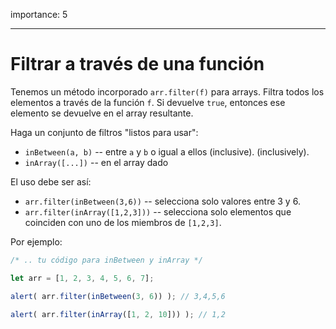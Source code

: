 importance: 5

---

# Filtrar a través de una función

Tenemos un método incorporado `arr.filter(f)` para arrays. Filtra todos los elementos a través de la función `f`. Si devuelve `true`, entonces ese elemento se devuelve en el array resultante.

Haga un conjunto de filtros "listos para usar":

- `inBetween(a, b)` -- entre `a` y `b` o igual a ellos (inclusive). (inclusively).
- `inArray([...])` -- en el array dado

El uso debe ser así:

- `arr.filter(inBetween(3,6))` -- selecciona solo valores entre 3 y 6.
- `arr.filter(inArray([1,2,3]))` -- selecciona solo elementos que coinciden con uno de los miembros de `[1,2,3]`.

Por ejemplo:

```js
/* .. tu código para inBetween y inArray */

let arr = [1, 2, 3, 4, 5, 6, 7];

alert( arr.filter(inBetween(3, 6)) ); // 3,4,5,6

alert( arr.filter(inArray([1, 2, 10])) ); // 1,2
```
